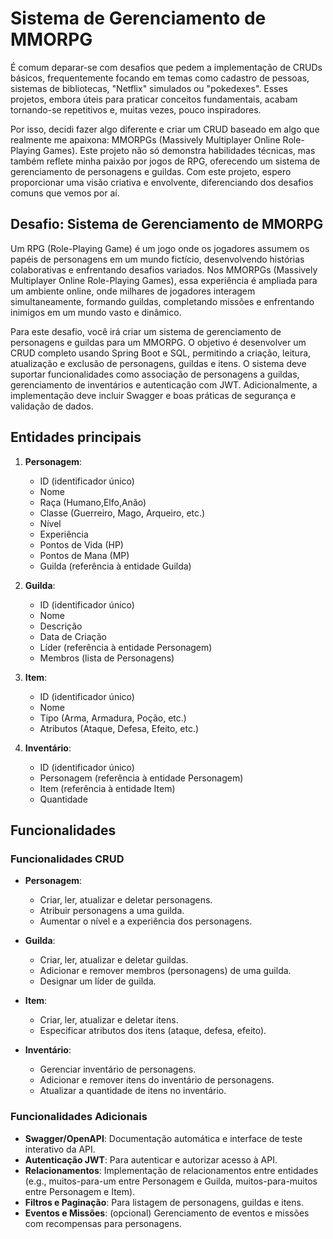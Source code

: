 # Sistema de Gerenciamento de MMORPG

É comum deparar-se com desafios que pedem a implementação de CRUDs básicos, frequentemente focando em temas como cadastro de pessoas, sistemas de bibliotecas, "Netflix" simulados ou "pokedexes". Esses projetos, embora úteis para praticar conceitos fundamentais, acabam tornando-se repetitivos e, muitas vezes, pouco inspiradores.

Por isso, decidi fazer algo diferente e criar um CRUD baseado em algo que realmente me apaixona: MMORPGs (Massively Multiplayer Online Role-Playing Games). Este projeto não só demonstra habilidades técnicas, mas também reflete minha paixão por jogos de RPG, oferecendo um sistema de gerenciamento de personagens e guildas. Com este projeto, espero proporcionar uma visão criativa e envolvente, diferenciando dos desafios comuns que vemos por aí.

## Desafio: Sistema de Gerenciamento de MMORPG

Um RPG (Role-Playing Game) é um jogo onde os jogadores assumem os papéis de personagens em um mundo fictício, desenvolvendo histórias colaborativas e enfrentando desafios variados. Nos MMORPGs (Massively Multiplayer Online Role-Playing Games), essa experiência é ampliada para um ambiente online, onde milhares de jogadores interagem simultaneamente, formando guildas, completando missões e enfrentando inimigos em um mundo vasto e dinâmico.

Para este desafio, você irá criar um sistema de gerenciamento de personagens e guildas para um MMORPG. O objetivo é desenvolver um CRUD completo usando Spring Boot e SQL, permitindo a criação, leitura, atualização e exclusão de personagens, guildas e itens. O sistema deve suportar funcionalidades como associação de personagens a guildas, gerenciamento de inventários e autenticação com JWT. Adicionalmente, a implementação deve incluir Swagger e boas práticas de segurança e validação de dados.

## Entidades principais

1. **Personagem**:
    - ID (identificador único)
    - Nome
    - Raça (Humano,Elfo,Anão)
    - Classe (Guerreiro, Mago, Arqueiro, etc.)
    - Nível
    - Experiência
    - Pontos de Vida (HP)
    - Pontos de Mana (MP)
    - Guilda (referência à entidade Guilda)

2. **Guilda**:
    - ID (identificador único)
    - Nome
    - Descrição
    - Data de Criação
    - Líder (referência à entidade Personagem)
    - Membros (lista de Personagens)

3. **Item**:
    - ID (identificador único)
    - Nome
    - Tipo (Arma, Armadura, Poção, etc.)
    - Atributos (Ataque, Defesa, Efeito, etc.)

4. **Inventário**:
    - ID (identificador único)
    - Personagem (referência à entidade Personagem)
    - Item (referência à entidade Item)
    - Quantidade

## Funcionalidades

### Funcionalidades CRUD

- **Personagem**:
    - Criar, ler, atualizar e deletar personagens.
    - Atribuir personagens a uma guilda.
    - Aumentar o nível e a experiência dos personagens.

- **Guilda**:
    - Criar, ler, atualizar e deletar guildas.
    - Adicionar e remover membros (personagens) de uma guilda.
    - Designar um líder de guilda.

- **Item**:
    - Criar, ler, atualizar e deletar itens.
    - Especificar atributos dos itens (ataque, defesa, efeito).

- **Inventário**:
    - Gerenciar inventário de personagens.
    - Adicionar e remover itens do inventário de personagens.
    - Atualizar a quantidade de itens no inventário.

### Funcionalidades Adicionais

- **Swagger/OpenAPI**: Documentação automática e interface de teste interativo da API.
- **Autenticação JWT**: Para autenticar e autorizar acesso à API.
- **Relacionamentos**: Implementação de relacionamentos entre entidades (e.g., muitos-para-um entre Personagem e Guilda, muitos-para-muitos entre Personagem e Item).
- **Filtros e Paginação**: Para listagem de personagens, guildas e itens.
- **Eventos e Missões**: (opcional) Gerenciamento de eventos e missões com recompensas para personagens.
